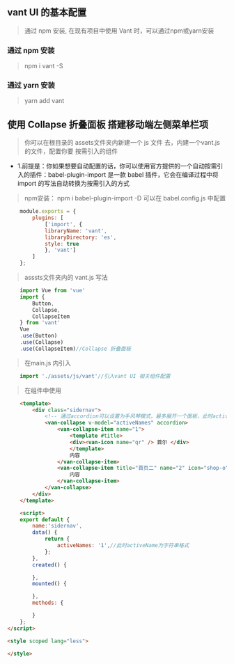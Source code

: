  ## vant UI 的基本配置
> 通过 npm 安装, 在现有项目中使用 Vant 时，可以通过npm或yarn安装
### 通过 npm 安装
> npm i vant -S

### 通过 yarn 安装
> yarn add vant

## 使用 Collapse 折叠面板 搭建移动端左侧菜单栏项
> 你可以在根目录的 assets文件夹内新建一个 js 文件 去，内建一个vant.js 的文件，配置你要 按需引入的组件
* 1.前提是：你如果想要自动配置的话，你可以使用官方提供的一个自动按需引入的插件：babel-plugin-import 是一款 babel 插件，它会在编译过程中将 import 的写法自动转换为按需引入的方式
> npm安装： npm i babel-plugin-import -D  可以在 babel.config.js 中配置 

``` js
    module.exports = {
        plugins: [
            ['import', {
            libraryName: 'vant',
            libraryDirectory: 'es',
            style: true
            }, 'vant']
        ]
    };
``` 
> asssts文件夹内的 vant.js 写法
``` js
    import Vue from 'vue'
    import { 
        Button,
        Collapse,
        CollapseItem
    } from 'vant'
    Vue
    .use(Button)
    .use(Collapse)
    .use(CollapseItem)//Collapse 折叠面板
```
> 在main.js 内引入 
``` js
    import './assets/js/vant'//引入vant UI 相关组件配置
```

> 在组件中使用
``` html
    <template>
        <div class="sidernav">
            <!-- 通过accordion可以设置为手风琴模式，最多展开一个面板，此时activeName为字符串格式 -->
            <van-collapse v-model="activeNames" accordion>
                <van-collapse-item name="1">
                    <template #title>
                    <div><van-icon name="qr" /> 首尔 </div>
                    </template>
                    内容
                </van-collapse-item>
                <van-collapse-item title="首页二" name="2" icon="shop-o">
                    内容
                </van-collapse-item>
            </van-collapse>
        </div>
    </template>

    <script>
    export default {
        name:'sidernav',
        data() {
            return {
                activeNames: '1',//此时activeName为字符串格式
            };
        },
        created() {

        },
        mounted() {

        },
        methods: {

        }
    };
</script>

<style scoped lang="less">

</style>


``` 